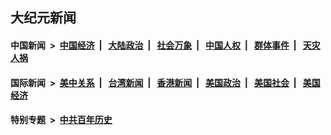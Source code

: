 ## 大纪元新闻

#### 中国新闻 &nbsp;>&nbsp; [中国经济](indexes/ncid283/README.md?04171245) &nbsp;| &nbsp; [大陆政治](indexes/ncid277/README.md?04171245) &nbsp;| &nbsp; [社会万象](indexes/ncid282/README.md?04171245) &nbsp;| &nbsp; [中国人权](indexes/ncid278/README.md?04171245) &nbsp;| &nbsp; [群体事件](indexes/ncid279/README.md?04171245) &nbsp;| &nbsp; [天灾人祸](indexes/ncid280/README.md?04171245)

#### 国际新闻 &nbsp;>&nbsp; [美中关系](indexes/nf1412576/README.md?04171245) &nbsp;| &nbsp; [台湾新闻](indexes/ncid1349361/README.md?04171245) &nbsp;| &nbsp; [香港新闻](indexes/ncid1349362/README.md?04171245) &nbsp;| &nbsp; [美国政治](indexes/ncid1078159/README.md?04171245) &nbsp;| &nbsp; [美国社会](indexes/ncid1078160/README.md?04171245) &nbsp;| &nbsp; [美国经济](indexes/ncid1078158/README.md?04171245)

#### 特别专题 &nbsp;>&nbsp; [中共百年历史](https://github.com/epoch-news/epoch-special/blob/master/README.md?04171245)  
